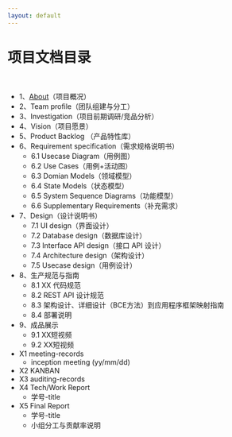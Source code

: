 ```yaml
---
layout: default
---
```

# 项目文档目录

&nbsp;&nbsp; 

* 1、[About](docs/01-About.md)（项目概况）
* 2、Team profile（团队组建与分工）
* 3、Investigation（项目前期调研/竞品分析）
* 4、Vision（项目愿景）
* 5、Product Backlog （产品特性库）
* 6、Requirement specification（需求规格说明书）
    - 6.1 Usecase Diagram（用例图）
    - 6.2 Use Cases（用例+活动图）
    - 6.3 Domian Models（领域模型）
    - 6.4 State Models（状态模型）
    - 6.5 System Sequence Diagrams（功能模型）
    - 6.6 Supplementary Requirements（补充需求）
* 7、Design（设计说明书）
    - 7.1 UI design（界面设计）
    - 7.2 Database design（数据库设计）
    - 7.3 Interface API design（接口 API 设计）
    - 7.4 Architecture design（架构设计）
    - 7.5 Usecase design（用例设计）
* 8、生产规范与指南
    - 8.1 XX 代码规范
    - 8.2 REST API 设计规范
    - 8.3 架构设计、详细设计（BCE方法）到应用程序框架映射指南
    - 8.4 部署说明
* 9、成品展示
    - 9.1 XX短视频
    - 9.2 XX短视频
* X1 meeting-records
    - inception meeting (yy/mm/dd)
* X2 KANBAN
* X3 auditing-records
* X4 Tech/Work Report
    - 学号-title
* X5 Final Report
    - 学号-title
    - 小组分工与贡献率说明
